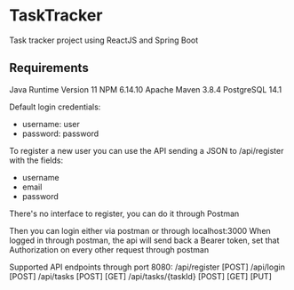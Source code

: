 # TaskTracker
Task tracker project using ReactJS and Spring Boot

## Requirements
Java Runtime Version 11
NPM 6.14.10
Apache Maven 3.8.4
PostgreSQL 14.1

Default login credentials:
- username: user
- password: password

To register a new user you can use the API sending a JSON to /api/register with the fields:
- username
- email
- password

There's no interface to register, you can do it through Postman

Then you can login either via postman or through localhost:3000
When logged in through postman, the api will send back a Bearer token, set that Authorization on every other request through postman

Supported API endpoints through port 8080:
/api/register [POST]
/api/login [POST]
/api/tasks [POST] [GET]
/api/tasks/{taskId} [POST] [GET] [PUT]
